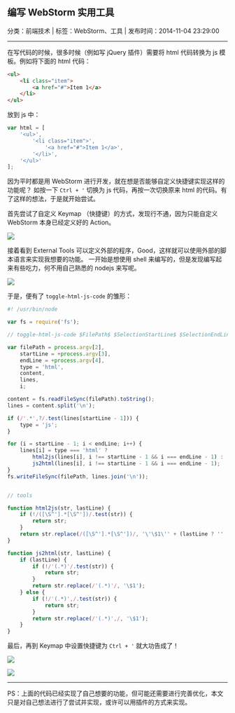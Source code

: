 ## 编写 WebStorm 实用工具

分类：前端技术 | 标签：WebStorm、工具 | 发布时间：2014-11-04 23:29:00

___

在写代码的时候，很多时候（例如写 jQuery 插件）需要将 html 代码转换为 js 模板。例如将下面的 html 代码：
```html
<ul>
    <li class="item">
        <a href="#">Item 1</a>
    </li>
</ul>
```

放到 js 中：

```js
var html = [
    '<ul>',
        '<li class="item">',
            '<a href="#">Item 1</a>',
        '</li>',
    '</ul>'
];
```

因为平时都是用 WebStorm 进行开发，就在想是否能够自定义快捷键实现这样的功能呢？
如按一下 `Ctrl + '` 切换为 js 代码，再按一次切换原来 html 的代码。有了这样的想法，于是就开始尝试。

首先尝试了自定义 Keymap （快捷键）的方式，发现行不通，因为只能自定义 WebStorm 本身已经定义好的 Action。

![](/posts/2014/11/04/1.png)

接着看到 External Tools 可以定义外部的程序，Good，这样就可以使用外部的脚本语言来实现我想要的功能。
一开始是想使用 shell 来编写的，但是发现编写起来有些吃力，何不用自己熟悉的 nodejs 来写呢。

![](/posts/2014/11/04/2.png)

于是，便有了 `toggle-html-js-code` 的雏形：
```js
#! /usr/bin/node

var fs = require('fs');

// toggle-html-js-code $FilePath$ $SelectionStartLine$ $SelectionEndLine$

var filePath = process.argv[2],
    startLine = +process.argv[3],
    endLine = +process.argv[4],
    type = 'html',
    content,
    lines,
    i;

content = fs.readFileSync(filePath).toString();
lines = content.split('\n');

if (/'.*',?/.test(lines[startLine - 1])) {
    type = 'js';
}

for (i = startLine - 1; i < endLine; i++) {
    lines[i] = type === 'html' ?
        html2js(lines[i], i !== startLine - 1 && i === endLine - 1) :
        js2html(lines[i], i !== startLine - 1 && i === endLine - 1);
}
fs.writeFileSync(filePath, lines.join('\n'));


// tools

function html2js(str, lastLine) {
    if (!/([\S^'].*[\S^'])/.test(str)) {
        return str;
    }
    return str.replace(/([\S^'].*[\S^'])/, '\'\$1\'' + (lastLine ? '' : ','));
}

function js2html(str, lastLine) {
    if (lastLine) {
        if (!/'(.*)'/.test(str)) {
            return str;
        }
        return str.replace(/'(.*)'/, '\$1');
    } else {
        if (!/'(.*)',/.test(str)) {
            return str;
        }
        return str.replace(/'(.*)',/, '\$1');
    }
}
```

最后，再到 Keymap 中设置快捷键为 `Ctrl + '` 就大功告成了！

![](/posts/2014/11/04/4.png)

![](/posts/2014/11/04/3.png)

---

PS：上面的代码已经实现了自己想要的功能，但可能还需要进行完善优化，本文只是对自己想法进行了尝试并实现，或许可以用插件的方式来实现。